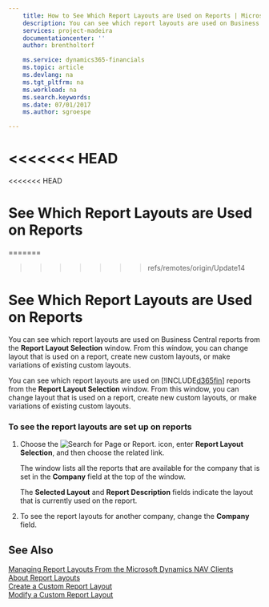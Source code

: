 ```yaml
---
    title: How to See Which Report Layouts are Used on Reports | Microsoft Docs
    description: You can see which report layouts are used on Business Central reports from the **Report Layout Selection** window. From this window, you can change layout that is used on a report, create new custom layouts, or make variations of existing custom layouts.
    services: project-madeira
    documentationcenter: ''
    author: brentholtorf

    ms.service: dynamics365-financials
    ms.topic: article
    ms.devlang: na
    ms.tgt_pltfrm: na
    ms.workload: na
    ms.search.keywords:
    ms.date: 07/01/2017
    ms.author: sgroespe

---
```

<<<<<<< HEAD
=======
<<<<<<< HEAD
# See Which Report Layouts are Used on Reports
=======
>>>>>>> refs/remotes/origin/Update14
# See Which Report Layouts are Used on Reports
You can see which report layouts are used on Business Central reports from the **Report Layout Selection** window. From this window, you can change layout that is used on a report, create new custom layouts, or make variations of existing custom layouts.  

You can see which report layouts are used on [!INCLUDE[d365fin](../../includes/d365fin_md.md)] reports from the **Report Layout Selection** window. From this window, you can change layout that is used on a report, create new custom layouts, or make variations of existing custom layouts.  

### To see the report layouts are set up on reports  

1.  Choose the ![Search for Page or Report.](media/ui-search/search_small.png "Search for Page or Report icon") icon, enter **Report Layout Selection**, and then choose the related link.  

     The window lists all the reports that are available for the company that is set in the **Company** field at the top of the window.  

     The **Selected Layout** and **Report Description** fields indicate the layout that is currently used on the report.  

2.  To see the report layouts for another company, change the **Company** field.  

## See Also  
 [Managing Report Layouts From the Microsoft Dynamics NAV Clients](../FullExperience/managing-report-layouts-from-the-microsoft-dynamics-nav-clients.md)   
 [About Report Layouts](../FullExperience/about-report-layouts.md)   
 [Create a Custom Report Layout](../FullExperience/how-to-create-a-custom-report-layout.md)   
 [Modify a Custom Report Layout](../FullExperience/how-to-modify-a-custom-report-layout.md)
